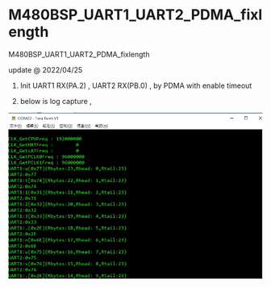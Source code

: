 # M480BSP_UART1_UART2_PDMA_fixlength
 M480BSP_UART1_UART2_PDMA_fixlength

update @ 2022/04/25

1. Init UART1 RX(PA.2) , UART2 RX(PB.0) , by PDMA with enable timeout

2. below is log capture , 

![image](https://github.com/released/M480BSP_UART1_UART2_PDMA/blob/main/log.jpg)



